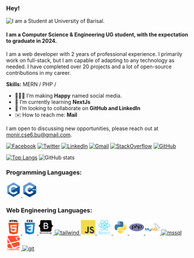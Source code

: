 ### Hey!
![I am a Student at University of Barisal.](https://github.com/zamanmonirbu/zamanmonirbu/assets/53488876/363bea18-e3b0-4ad6-b064-5e4150e0ab4f)

#### I am a Computer Science & Engineering UG student, with the expectation to graduate in 2024.

I am a web developer with 2 years of professional experience. I primarily work on full-stack, but I am capable of adapting to any technology as needed. I have completed over 20 projects and a lot of open-source contributions in my career.

**Skills:** MERN / PHP /

- 👨🏻‍💻 I’m making **Happy** named social media.
- 🎯 I’m currently learning **NextJs**
- 👬 I’m looking to collaborate on **GitHub and LinkedIn**
- ✉️ How to reach me: **Mail**

I am open to discussing new opportunities, please reach out at [monir.cse6.bu@gmail.com](https://mail.google.com/mail/u/0/#inbox?compose=CllgCJTLGfHGcXKqctjQpBMPMVdzBvlDQMnjWXPCzCGCRKDJdRzlgPnDWVNhzGGcnwTdjstTnQq).


[![Facebook](https://img.shields.io/badge/Facebook-1877F2?style=flat-square&logo=facebook&logoColor=white)](https://www.facebook.com/zamanmonirbu) [![Twitter](https://img.shields.io/badge/Twitter-1DA1F2?style=flat-square&logo=twitter&logoColor=white)](https://twitter.com/zamanmonirbu) [![LinkedIn](https://img.shields.io/badge/LinkedIn-0077B5?style=flat-square&logo=linkedin&logoColor=white)](https://www.linkedin.com/in/zamanmonirbu/) [![Gmail](https://img.shields.io/badge/Gmail-D14836?style=flat-square&logo=gmail&logoColor=white)](mailto:monir.cse6.bu@gmail.com) [![StackOverflow](https://img.shields.io/badge/StackOverflow-FE7A16?style=flat-square&logo=stackoverflow&logoColor=white)](https://stackoverflow.com/users/13254125/zamanmonirbu) [![GitHub](https://img.shields.io/badge/GitHub-181717?style=flat-square&logo=github&logoColor=white)](https://github.com/zamanmonirbu)

[![Top Langs](https://github-readme-stats.vercel.app/api/top-langs/?username=zamanmonirbu)](https://github.com/anuraghazra/github-readme-stats)
![GitHub stats](https://github-readme-stats.vercel.app/api?username=zamanmonirbu&show_icons=true&count_private=true)


### Programming Languages:
<a href="https://www.cprogramming.com/" target="_blank" rel="noreferrer">
  <img src="https://raw.githubusercontent.com/devicons/devicon/master/icons/c/c-original.svg" alt="c" width="40" height="40"/>
</a>
<a href="https://www.w3schools.com/cpp/" target="_blank" rel="noreferrer">
  <img src="https://raw.githubusercontent.com/devicons/devicon/master/icons/cplusplus/cplusplus-original.svg" alt="cplusplus" width="40" height="40"/>
</a>

### Web Engineering Languages:
<a href="https://www.w3.org/html/" target="_blank" rel="noreferrer">
  <img src="https://raw.githubusercontent.com/devicons/devicon/master/icons/html5/html5-original-wordmark.svg" alt="html5" width="40" height="40"/>
</a>
<a href="https://www.w3schools.com/css/" target="_blank" rel="noreferrer">
  <img src="https://raw.githubusercontent.com/devicons/devicon/master/icons/css3/css3-original-wordmark.svg" alt="css3" width="40" height="40"/>
</a>
<a href="https://getbootstrap.com" target="_blank" rel="noreferrer">
  <img src="https://raw.githubusercontent.com/devicons/devicon/master/icons/bootstrap/bootstrap-plain-wordmark.svg" alt="bootstrap" width="40" height="40"/>
</a>
<a href="https://tailwindcss.com/" target="_blank" rel="noreferrer">
  <img src="https://www.vectorlogo.zone/logos/tailwindcss/tailwindcss-icon.svg" alt="tailwind" width="40" height="40"/>
</a>
<a href="https://developer.mozilla.org/en-US/docs/Web/JavaScript" target="_blank" rel="noreferrer">
  <img src="https://raw.githubusercontent.com/devicons/devicon/master/icons/javascript/javascript-original.svg" alt="javascript" width="40" height="40"/>
</a>
<a href="https://reactjs.org/" target="_blank" rel="noreferrer">
  <img src="https://raw.githubusercontent.com/devicons/devicon/master/icons/react/react-original-wordmark.svg" alt="react" width="40" height="40"/>
</a>
<a href="https://www.python.org" target="_blank" rel="noreferrer">
  <img src="https://raw.githubusercontent.com/devicons/devicon/master/icons/python/python-original.svg" alt="python" width="40" height="40"/>
</a>
<a href="https://www.php.net" target="_blank" rel="noreferrer">
  <img src="https://raw.githubusercontent.com/devicons/devicon/master/icons/php/php-original.svg" alt="php" width="40" height="40"/>
</a>
<a href="https://www.mysql.com/" target="_blank" rel="noreferrer">
  <img src="https://raw.githubusercontent.com/devicons/devicon/master/icons/mysql/mysql-original-wordmark.svg" alt="mysql" width="40" height="40"/>
</a>
<a href="https://www.microsoft.com/en-us/sql-server" target="_blank" rel="noreferrer">
  <img src="https://www.svgrepo.com/show/303229/microsoft-sql-server-logo.svg" alt="mssql" width="40" height="40"/>
</a>
<a href="https://laravel.com/" target="_blank" rel="noreferrer">
  <img src="https://raw.githubusercontent.com/devicons/devicon/master/icons/laravel/laravel-plain-wordmark.svg" alt="laravel" width="40" height="40"/>
</a>
<a href="https://git-scm.com/" target="_blank" rel="noreferrer">
  <img src="https://www.vectorlogo.zone/logos/git-scm/git-scm-icon.svg" alt="git" width="40" height="40"/>
</a>
